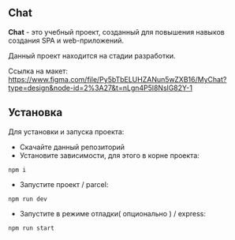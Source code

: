 ## **Chat**
**Chat** - это учебный проект, созданный для повышения навыков создания SPA и web-приложений. 

Данный проект находится на стадии разработки.

Ссылка на макет: https://www.figma.com/file/Py5bTbELUHZANun5wZXB16/MyChat?type=design&node-id=2%3A27&t=nLgn4P5l8NslG82Y-1

## **Установка**
Для установки и запуска проекта:

- Скачайте данный репозиторий
- Установите зависимости, для этого в корне проекта:

`npm i`
- Запустите проект / parcel:

`npm run dev`
- Запустите в режиме отладки( опционально ) / express:

`npm run start`